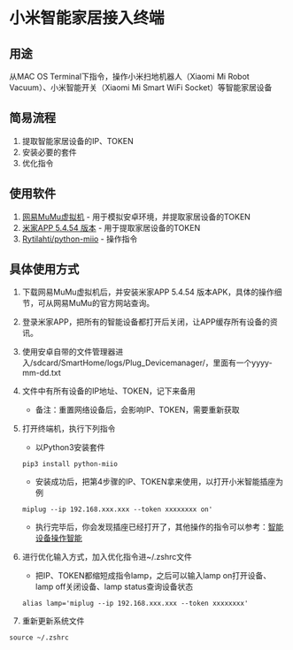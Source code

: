 # 小米智能家居接入终端

## 用途

从MAC OS Terminal下指令，操作小米扫地机器人（Xiaomi Mi Robot Vacuum）、小米智能开关（Xiaomi Mi Smart WiFi Socket）等智能家居设备

## 简易流程

1. 提取智能家居设备的IP、TOKEN
2. 安装必要的套件
3. 优化指令

## 使用软件

1. [网易MuMu虚拟机](https://mumu.163.com/) - 用于模拟安卓环境，并提取家居设备的TOKEN
2. [米家APP 5.4.54 版本](localhost) - 用于提取家居设备的TOKEN
3. [Rytilahti/python-miio](https://github.com/rytilahti/python-miio) - 操作指令

## 具体使用方式

1. 下载网易MuMu虚拟机后，并安装米家APP 5.4.54 版本APK，具体的操作细节，可从网易MuMu的官方网站查询。
2. 登录米家APP，把所有的智能设备都打开后关闭，让APP缓存所有设备的资讯。
3. 使用安卓自带的文件管理器进入/sdcard/SmartHome/logs/Plug_Devicemanager/，里面有一个yyyy-mm-dd.txt
4. 文件中有所有设备的IP地址、TOKEN，记下来备用
	* 备注：重置网络设备后，会影响IP、TOKEN，需要重新获取
5. 打开终端机，执行下列指令

	* 以Python3安装套件
	
	```
	pip3 install python-miio
	```
	
	* 安装成功后，把第4步骤的IP、TOKEN拿来使用，以打开小米智能插座为例
	
	```
	miplug --ip 192.168.xxx.xxx --token xxxxxxxx on'
	```
	
	* 执行完毕后，你会发现插座已经打开了，其他操作的指令可以参考：[智能设备操作智能](https://python-miio.readthedocs.io/en/latest/)

6. 进行优化输入方式，加入优化指令进~/.zshrc文件
	* 把IP、TOKEN都缩短成指令lamp，之后可以输入lamp on打开设备、lamp off关闭设备、lamp status查询设备状态
	
	```
	alias lamp='miplug --ip 192.168.xxx.xxx --token xxxxxxxx'
	```
7. 重新更新系统文件

```
source ~/.zshrc
```

	